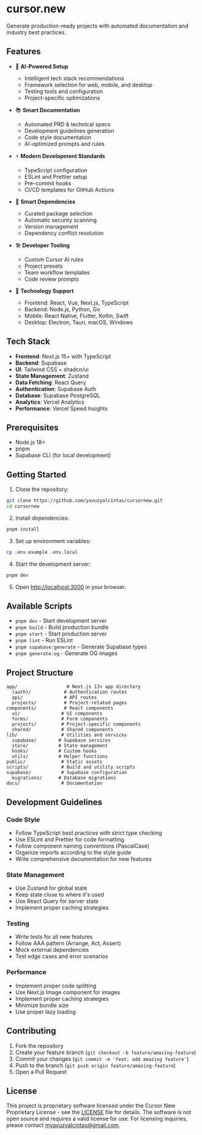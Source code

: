 # cursor.new

Generate production-ready projects with automated documentation and industry best practices.

## Features

- 🤖 **AI-Powered Setup**

  - Intelligent tech stack recommendations
  - Framework selection for web, mobile, and desktop
  - Testing tools and configuration
  - Project-specific optimizations

- 📚 **Smart Documentation**

  - Automated PRD & technical specs
  - Development guidelines generation
  - Code style documentation
  - AI-optimized prompts and rules

- ⚡ **Modern Development Standards**

  - TypeScript configuration
  - ESLint and Prettier setup
  - Pre-commit hooks
  - CI/CD templates for GitHub Actions

- 🔄 **Smart Dependencies**

  - Curated package selection
  - Automatic security scanning
  - Version management
  - Dependency conflict resolution

- 🛠️ **Developer Tooling**

  - Custom Cursor AI rules
  - Project presets
  - Team workflow templates
  - Code review prompts

- 🎨 **Technology Support**
  - Frontend: React, Vue, Next.js, TypeScript
  - Backend: Node.js, Python, Go
  - Mobile: React Native, Flutter, Kotlin, Swift
  - Desktop: Electron, Tauri, macOS, Windows

## Tech Stack

- **Frontend**: Next.js 15+ with TypeScript
- **Backend**: Supabase
- **UI**: Tailwind CSS + shadcn/ui
- **State Management**: Zustand
- **Data Fetching**: React Query
- **Authentication**: Supabase Auth
- **Database**: Supabase PostgreSQL
- **Analytics**: Vercel Analytics
- **Performance**: Vercel Speed Insights

## Prerequisites

- Node.js 18+
- pnpm
- Supabase CLI (for local development)

## Getting Started

1. Clone the repository:

```bash
git clone https://github.com/yavuzyalcintas/cursornew.git
cd cursornew
```

2. Install dependencies:

```bash
pnpm install
```

3. Set up environment variables:

```bash
cp .env.example .env.local
```

4. Start the development server:

```bash
pnpm dev
```

5. Open [http://localhost:3000](http://localhost:3000) in your browser.

## Available Scripts

- `pnpm dev` - Start development server
- `pnpm build` - Build production bundle
- `pnpm start` - Start production server
- `pnpm lint` - Run ESLint
- `pnpm supabase:generate` - Generate Supabase types
- `pnpm generate:og` - Generate OG images

## Project Structure

```
app/                  # Next.js 13+ app directory
  (auth)/            # Authentication routes
  api/               # API routes
  projects/          # Project-related pages
components/          # React components
  ui/               # UI components
  forms/            # Form components
  projects/         # Project-specific components
  shared/           # Shared components
lib/                # Utilities and services
  supabase/        # Supabase services
  store/           # State management
  hooks/           # Custom hooks
  utils/           # Helper functions
public/             # Static assets
scripts/            # Build and utility scripts
supabase/           # Supabase configuration
  migrations/      # Database migrations
docs/               # Documentation
```

## Development Guidelines

### Code Style

- Follow TypeScript best practices with strict type checking
- Use ESLint and Prettier for code formatting
- Follow component naming conventions (PascalCase)
- Organize imports according to the style guide
- Write comprehensive documentation for new features

### State Management

- Use Zustand for global state
- Keep state close to where it's used
- Use React Query for server state
- Implement proper caching strategies

### Testing

- Write tests for all new features
- Follow AAA pattern (Arrange, Act, Assert)
- Mock external dependencies
- Test edge cases and error scenarios

### Performance

- Implement proper code splitting
- Use Next.js Image component for images
- Implement proper caching strategies
- Minimize bundle size
- Use proper lazy loading

## Contributing

1. Fork the repository
2. Create your feature branch (`git checkout -b feature/amazing-feature`)
3. Commit your changes (`git commit -m 'feat: add amazing feature'`)
4. Push to the branch (`git push origin feature/amazing-feature`)
5. Open a Pull Request

## License

This project is proprietary software licensed under the Cursor New Proprietary License - see the [LICENSE](LICENSE) file for details. The software is not open source and requires a valid license for use. For licensing inquiries, please contact myavuzyalcintas@gmail.com.
